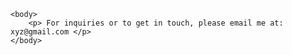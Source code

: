 <!doctype html>
<html lang="en-US">
  <head>
    <meta charset="utf-8" />
    <meta name="viewport" content="width=device-width" />
    <title>MillyMade Ceramics</title>
    <link href="styles/style.css" rel="stylesheet" />
    <link href="https://fonts.googleapis.com/css2?family=Borel&family=Open+Sans" rel="stylesheet">
  </head>

    <body>
        <p> For inquiries or to get in touch, please email me at: xyz@gmail.com </p>
    </body>
</html>
